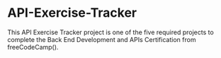 # API-Exercise-Tracker
This API Exercise Tracker project is one of the five required projects to complete the Back End Development and APIs Certification from freeCodeCamp().
